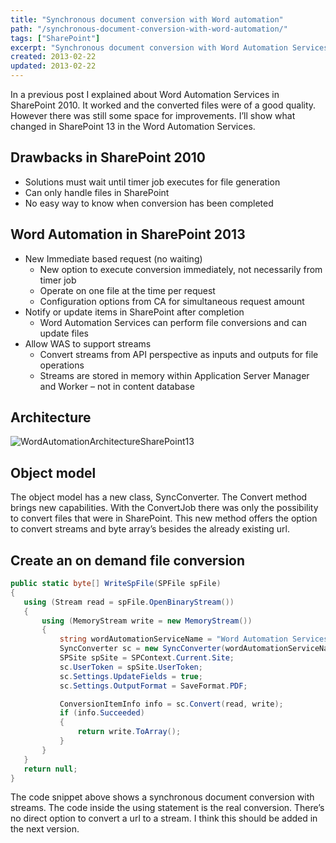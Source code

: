 ```yaml
---
title: "Synchronous document conversion with Word automation"
path: "/synchronous-document-conversion-with-word-automation/"
tags: ["SharePoint"]
excerpt: "Synchronous document conversion with Word Automation Services in SharePoint 2013. This post show what's new in SharePoint 2013."
created: 2013-02-22
updated: 2013-02-22
---
```


In a previous post I explained about Word Automation Services in SharePoint 2010. It worked and the converted files were of a good quality. However there was still some space for improvements. I’ll show what changed in SharePoint 13 in the Word Automation Services.

## Drawbacks in SharePoint 2010

* Solutions must wait until timer job executes for file generation
* Can only handle files in SharePoint
* No easy way to know when conversion has been completed

## Word Automation in SharePoint 2013

* New Immediate based request (no waiting)
  * New option to execute conversion immediately, not necessarily from timer job
  * Operate on one file at the time per request
  * Configuration options from CA for simultaneous request amount
* Notify or update items in SharePoint after completion
  * Word Automation Services can perform file conversions and can update files
* Allow WAS to support streams
  * Convert streams from API perspective as inputs and outputs for file operations
  * Streams are stored in memory within Application Server Manager and Worker – not in content database

## Architecture

![WordAutomationArchitectureSharePoint13](./WordAutomatationArchitectureSharePoint13.png)

## Object model

The object model has a new class, SyncConverter. The Convert method brings new capabilities. With the ConvertJob there was only the possibility to convert files that were in SharePoint. This new method offers the option to convert streams and byte array’s besides the already existing url.

## Create an on demand file conversion

```csharp
public static byte[] WriteSpFile(SPFile spFile)
{
   using (Stream read = spFile.OpenBinaryStream())
   {
       using (MemoryStream write = new MemoryStream())
       {
           string wordAutomationServiceName = "Word Automation Services";
           SyncConverter sc = new SyncConverter(wordAutomationServiceName);
           SPSite spSite = SPContext.Current.Site;
           sc.UserToken = spSite.UserToken;
           sc.Settings.UpdateFields = true;
           sc.Settings.OutputFormat = SaveFormat.PDF;

           ConversionItemInfo info = sc.Convert(read, write);
           if (info.Succeeded)
           {
               return write.ToArray();
           }
       }
   }
   return null;
}
```

The code snippet above shows a synchronous document conversion with streams. The code inside the using statement is the real conversion. There’s no direct option to convert a url to a stream. I think this should be added in the next version.
